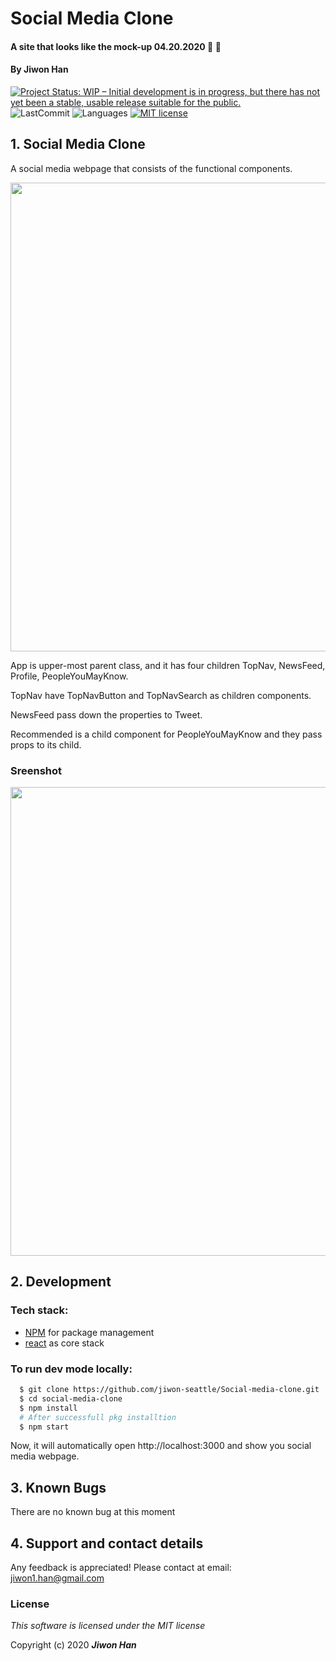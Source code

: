 
# Social Media Clone

#### A site that looks like the mock-up 04.20.2020 :two_women_holding_hands: :couple:

#### By **Jiwon Han**

[![Project Status: WIP – Initial development is in progress, but there has not yet been a stable, usable release suitable for the public.](https://www.repostatus.org/badges/latest/wip.svg)](https://www.repostatus.org/#wip)
![LastCommit](https://img.shields.io/github/last-commit/jiwon-seattle/Social-media-clone)
![Languages](https://img.shields.io/github/languages/top/jiwon-seattle/Social-media-clone)
[![MIT license](https://img.shields.io/badge/License-MIT-orange.svg)](https://lbesson.mit-license.org/)


## 1. Social Media Clone

A social media webpage that consists of the functional components.

<image src="src/img/Diagram.png" width="750px" />

App is upper-most parent class, and it has four children TopNav, NewsFeed, Profile, PeopleYouMayKnow.

TopNav have TopNavButton and TopNavSearch as children components.

NewsFeed pass down the properties to Tweet. 

Recommended is a child component for PeopleYouMayKnow and they pass props to its child. 


### Sreenshot

<image src="src/img/screenshot.png" width="750px" />

## 2. Development
### Tech stack:
+ [NPM](https://www.npmjs.com/) for package management
+ [react](https://reactjs.org/) as core stack

### To run dev mode locally:
```bash
  $ git clone https://github.com/jiwon-seattle/Social-media-clone.git
  $ cd social-media-clone
  $ npm install  
  # After successfull pkg installtion
  $ npm start
```
Now, it will automatically open http://localhost:3000 and show you social media webpage.

## 3. Known Bugs

There are no known bug at this moment

## 4. Support and contact details

Any feedback is appreciated! Please contact at email: jiwon1.han@gmail.com

### License

*This software is licensed under the MIT license*

Copyright (c) 2020 **_Jiwon Han_**
